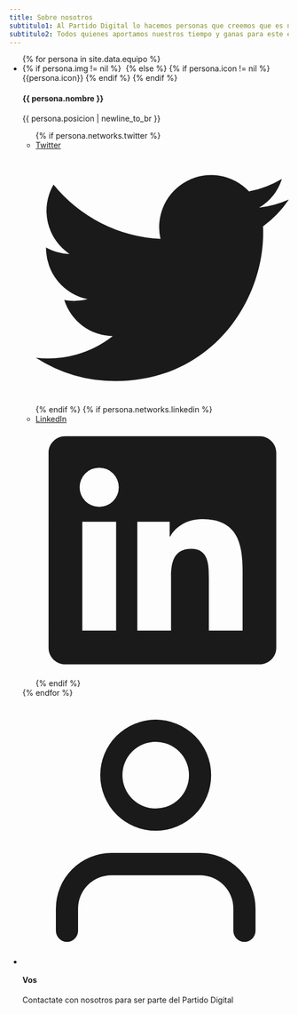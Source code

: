 ```yaml
---
title: Sobre nosotros
subtitulo1: Al Partido Digital lo hacemos personas que creemos que es necesaria una actualización en la forma en la que participamos políticamente, que logre empoderar a más personas para que su voz sea escuchada y tenga impacto.
subtitulo2: Todos quienes aportamos nuestros tiempo y ganas para este emprendimiento político tenemos distintas ideas y orígenes ideológicos, algunos con experiencia político partidaria y otros debutando ahora, pero a todos nos une el respeto por las ideas del otro y las ganas de luchar porque cada idea tenga su lugar en un debate público transparente y moderno.
---
```


<ul class="list-none mx-auto space-y-16 sm:grid sm:grid-cols-2 sm:gap-16 sm:space-y-0 lg:grid-cols-3 lg:max-w-5xl text-center mt-15">
    {% for persona in site.data.equipo %}
    <li>
    <div class="space-y-6">
        {% if persona.img != nil %}
        <img class="mx-auto h-40 w-40 rounded-full xl:w-56 xl:h-56" src="{{site.url}}/assets/img/equipo/{{ persona.img }}" alt="">
        {% else %}
        {% if persona.icon != nil %}
            {{persona.icon}}
        {% endif %}
        {% endif %}
        <div class="space-y-2">
        <div class="text-lg leading-6 font-medium space-y-1">
            <h4>{{ persona.nombre }}</h4>
            <p class="text-orange-500 dark:text-orange-300">{{ persona.posicion | newline_to_br }}</p>
        </div>
        <ul class="flex justify-center space-x-5">
            {% if persona.networks.twitter %}
            <li>
                <a href="{{ persona.networks.twitter }}" class="text-gray-400 hover:text-gray-500 dark:text-gray-200 dark:hover:text-gray-400 transition ease-in-out duration-150">
                    <span class="sr-only">Twitter</span>
                    <svg class="w-5 h-5" fill="currentColor" viewBox="0 0 20 20">
                    <path d="M6.29 18.251c7.547 0 11.675-6.253 11.675-11.675 0-.178 0-.355-.012-.53A8.348 8.348 0 0020 3.92a8.19 8.19 0 01-2.357.646 4.118 4.118 0 001.804-2.27 8.224 8.224 0 01-2.605.996 4.107 4.107 0 00-6.993 3.743 11.65 11.65 0 01-8.457-4.287 4.106 4.106 0 001.27 5.477A4.073 4.073 0 01.8 7.713v.052a4.105 4.105 0 003.292 4.022 4.095 4.095 0 01-1.853.07 4.108 4.108 0 003.834 2.85A8.233 8.233 0 010 16.407a11.616 11.616 0 006.29 1.84" />
                    </svg>
                </a>
            </li>
            {% endif %}
            {% if persona.networks.linkedin %}
            <li>
                <a href="{{ persona.networks.linkedin }}" class="text-gray-400 hover:text-gray-500 dark:text-gray-200 dark:hover:text-gray-400 transition ease-in-out duration-150">
                    <span class="sr-only">LinkedIn</span>
                    <svg class="w-5 h-5" fill="currentColor" viewBox="0 0 20 20">
                    <path fill-rule="evenodd" d="M16.338 16.338H13.67V12.16c0-.995-.017-2.277-1.387-2.277-1.39 0-1.601 1.086-1.601 2.207v4.248H8.014v-8.59h2.559v1.174h.037c.356-.675 1.227-1.387 2.526-1.387 2.703 0 3.203 1.778 3.203 4.092v4.711zM5.005 6.575a1.548 1.548 0 11-.003-3.096 1.548 1.548 0 01.003 3.096zm-1.337 9.763H6.34v-8.59H3.667v8.59zM17.668 1H2.328C1.595 1 1 1.581 1 2.298v15.403C1 18.418 1.595 19 2.328 19h15.34c.734 0 1.332-.582 1.332-1.299V2.298C19 1.581 18.402 1 17.668 1z" clip-rule="evenodd" />
                    </svg>
                </a>
            </li>
            {% endif %}
        </ul>
        </div>
    </div>
    </li>
    {% endfor %}
    <li>
        <div class="space-y-6">
            <svg xmlns="http://www.w3.org/2000/svg" fill="currentColor" viewBox="0 0 24 24" class="fill-current text-black dark:text-gray-200 mx-auto h-40 w-40 rounded-full xl:w-56 xl:h-56">
            <path class="heroicon-ui" d="M12 12a5 5 0 1 1 0-10 5 5 0 0 1 0 10zm0-2a3 3 0 1 0 0-6 3 3 0 0 0 0 6zm9 11a1 1 0 0 1-2 0v-2a3 3 0 0 0-3-3H8a3 3 0 0 0-3 3v2a1 1 0 0 1-2 0v-2a5 5 0 0 1 5-5h8a5 5 0 0 1 5 5v2z"/>
            </svg>
            <div class="space-y-2">
            <div class="text-lg leading-6 font-medium space-y-1">
                <h4>Vos</h4>
                <p class="text-orange-500 dark:text-orange-300">
                Contactate con nosotros para ser parte del Partido Digital
                </p>
            </div>
            </div>
        </div>
    </li>
</ul>